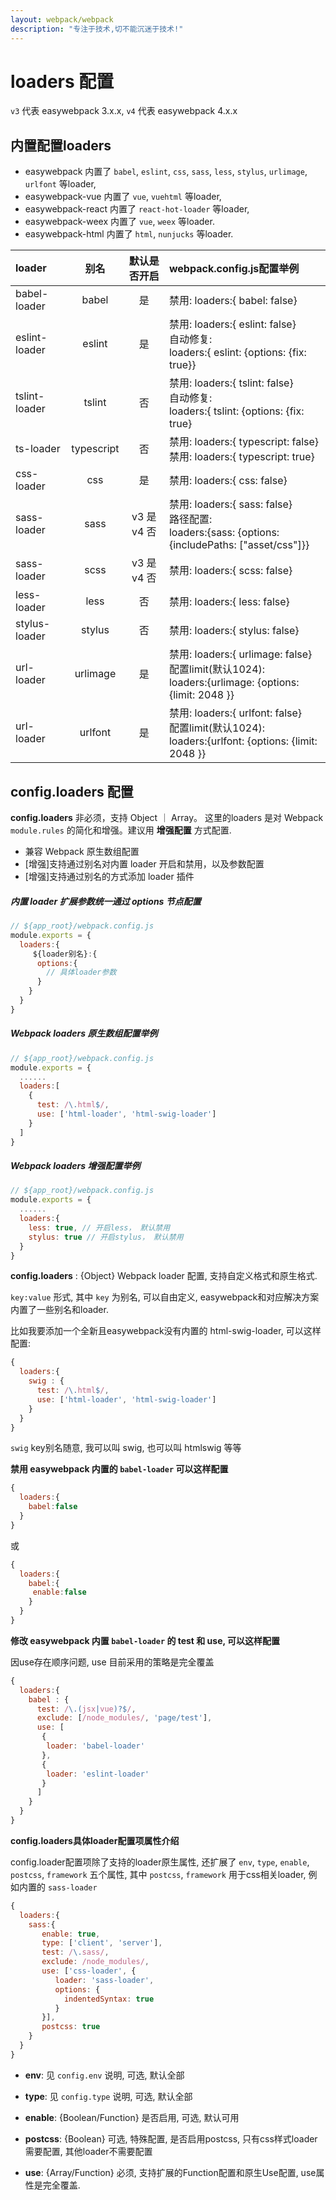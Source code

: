 ```yaml
---
layout: webpack/webpack
description: "专注于技术,切不能沉迷于技术!"
---
```


# loaders 配置

`v3` 代表 easywebpack 3.x.x, `v4` 代表 easywebpack 4.x.x

## 内置配置loaders

- easywebpack 内置了 `babel`, `eslint`, `css`, `sass`, `less`, `stylus`, `urlimage`, `urlfont` 等loader,
- easywebpack-vue 内置了 `vue`, `vuehtml` 等loader,
- easywebpack-react 内置了 `react-hot-loader` 等loader,
- easywebpack-weex 内置了 `vue`, `weex` 等loader.
- easywebpack-html 内置了 `html`, `nunjucks` 等loader.


| loader              | 别名           |  默认是否开启  |  webpack.config.js配置举例   | 
| :--------            | :-----:        | :----:      |       :----             |
| babel-loader        | babel         |  是           |禁用: loaders:{ babel: false}      |
| eslint-loader       | eslint        |  是           |禁用: loaders:{ eslint: false} <br /> 自动修复:<br/> loaders:{ eslint: {options: {fix: true}} |
| tslint-loader       | tslint        |  否           |禁用: loaders:{ tslint: false} <br /> 自动修复:<br/> loaders:{ tslint: {options: {fix: true}  |
| ts-loader           | typescript    |  否           |禁用: loaders:{ typescript: false} <br /> 禁用: loaders:{ typescript: true} |
| css-loader          | css           |  是           |禁用: loaders:{ css: false}                         |
| sass-loader         | sass          |  v3 是 v4 否       |禁用: loaders:{ sass: false}<br/> 路径配置:<br/> loaders:{sass: {options: {includePaths: ["asset/css"]}} |
| sass-loader         | scss          |  v3 是 v4 否       |禁用: loaders:{ scss: false}                        |
| less-loader         | less          |  否           |禁用: loaders:{ less: false}                        |
| stylus-loader       | stylus        |  否           |禁用: loaders:{ stylus: false}                         | 
| url-loader          | urlimage      |  是           |禁用: loaders:{ urlimage: false} <br/> 配置limit(默认1024):<br/> loaders:{urlimage: {options: {limit: 2048 }}  | 
| url-loader          | urlfont       |  是           |禁用: loaders:{ urlfont: false} <br/> 配置limit(默认1024):<br/> loaders:{urlfont: {options: {limit: 2048 }}   | 


## config.loaders 配置

**config.loaders** 非必须，支持 Object ｜ Array。 这里的loaders 是对 Webpack `module.rules` 的简化和增强。建议用 **增强配置** 方式配置.  

- 兼容 Webpack 原生数组配置
- [增强]支持通过别名对内置 loader 开启和禁用，以及参数配置
- [增强]支持通过别名的方式添加 loader 插件

##### 内置 loader 扩展参数统一通过 options 节点配置

```js
// ${app_root}/webpack.config.js
module.exports = {
  loaders:{
     ${loader别名}:{
      options:{
        // 具体loader参数
      }
    }
  }
}
```

##### Webpack loaders 原生数组配置举例

```js
// ${app_root}/webpack.config.js
module.exports = {
  ......
  loaders:[
    {
      test: /\.html$/,
      use: ['html-loader', 'html-swig-loader']
    }
  ]
}
```

##### Webpack loaders 增强配置举例

```js
// ${app_root}/webpack.config.js
module.exports = {
  ......
  loaders:{
    less: true, // 开启less， 默认禁用
    stylus: true // 开启stylus， 默认禁用
  }
}
```

**config.loaders** : {Object} Webpack loader 配置, 支持自定义格式和原生格式.

`key:value` 形式, 其中 `key` 为别名, 可以自由定义, easywebpack和对应解决方案内置了一些别名和loader. 

比如我要添加一个全新且easywebpack没有内置的 html-swig-loader, 可以这样配置:

```js
{
  loaders:{
    swig : {
      test: /\.html$/,
      use: ['html-loader', 'html-swig-loader']
    }
  }
}
```

`swig` key别名随意, 我可以叫 swig, 也可以叫 htmlswig 等等


**禁用 easywebpack 内置的 `babel-loader` 可以这样配置**

```js
{
  loaders:{
    babel:false
  }
}
```

或

```js
{
  loaders:{
    babel:{
     enable:false
    }
  }
}
```

**修改 easywebpack 内置 `babel-loader` 的 test 和 use,  可以这样配置**

因use存在顺序问题, use 目前采用的策略是完全覆盖

```js
{
  loaders:{
    babel : {
      test: /\.(jsx|vue)?$/,
      exclude: [/node_modules/, 'page/test'],
      use: [
       {
        loader: 'babel-loader'
       },
       {
        loader: 'eslint-loader'
       }
      ]
    }
  }
}
```

**config.loaders具体loader配置项属性介绍** 

config.loader配置项除了支持的loader原生属性, 还扩展了 `env`, `type`, `enable`, `postcss`, `framework` 五个属性, 其中 `postcss`, `framework` 用于css相关loader, 例如内置的 `sass-loader`


```js
{
  loaders:{
    sass:{
       enable: true, 
       type: ['client', 'server'],
       test: /\.sass/,
       exclude: /node_modules/,
       use: ['css-loader', {  
          loader: 'sass-loader',
          options: {
            indentedSyntax: true
          }
       }],
       postcss: true
    }
  }
}

```

- **env**: 见 `config.env` 说明, 可选, 默认全部

- **type**: 见 `config.type` 说明, 可选, 默认全部

- **enable**: {Boolean/Function} 是否启用, 可选, 默认可用

- **postcss**: {Boolean} 可选, 特殊配置, 是否启用postcss, 只有css样式loader需要配置, 其他loader不需要配置

- **use**: {Array/Function} 必须, 支持扩展的Function配置和原生Use配置, use属性是完全覆盖.

